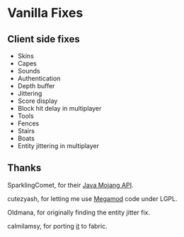 # Vanilla Fixes

## Client side fixes

* Skins
* Capes
* Sounds
* Authentication
* Depth buffer
* Jittering
* Score display
* Block hit delay in multiplayer
* Tools
* Fences
* Stairs
* Boats
* Entity jittering in multiplayer

## Thanks
SparklingComet, for their [Java Mojang API](https://github.com/SparklingComet/java-mojang-api).

cutezyash, for letting me use [Megamod](https://github.com/OldHaven-Network/MegaMod-Mixins) code under LGPL.

Oldmana, for originally finding the entity jitter fix.

calmilamsy, for porting [it](https://github.com/calmilamsy/MPEntityPhysicsFix) to fabric.